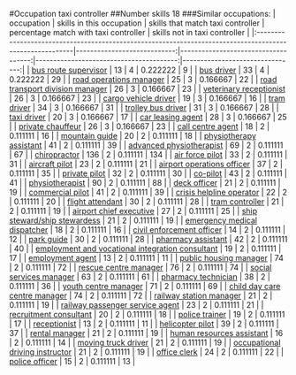 #Occupation taxi controller
##Number skills 18
###Similar occupations:
| occupation                                                                                              |   skills in this occupation |   skills that match taxi controller |   percentage match with taxi controller |   skills not in taxi controller |
|:--------------------------------------------------------------------------------------------------------|----------------------------:|------------------------------------:|----------------------------------------:|--------------------------------:|
| [bus route supervisor](bus_route_supervisor.md)                                                         |                          13 |                                   4 |                                0.222222 |                               9 |
| [bus driver](bus_driver.md)                                                                             |                          33 |                                   4 |                                0.222222 |                              29 |
| [road operations manager](road_operations_manager.md)                                                   |                          25 |                                   3 |                                0.166667 |                              22 |
| [road transport division manager](road_transport_division_manager.md)                                   |                          26 |                                   3 |                                0.166667 |                              23 |
| [veterinary receptionist](veterinary_receptionist.md)                                                   |                          26 |                                   3 |                                0.166667 |                              23 |
| [cargo vehicle driver](cargo_vehicle_driver.md)                                                         |                          19 |                                   3 |                                0.166667 |                              16 |
| [tram driver](tram_driver.md)                                                                           |                          34 |                                   3 |                                0.166667 |                              31 |
| [trolley bus driver](trolley_bus_driver.md)                                                             |                          31 |                                   3 |                                0.166667 |                              28 |
| [taxi driver](taxi_driver.md)                                                                           |                          20 |                                   3 |                                0.166667 |                              17 |
| [car leasing agent](car_leasing_agent.md)                                                               |                          28 |                                   3 |                                0.166667 |                              25 |
| [private chauffeur](private_chauffeur.md)                                                               |                          26 |                                   3 |                                0.166667 |                              23 |
| [call centre agent](call_centre_agent.md)                                                               |                          18 |                                   2 |                                0.111111 |                              16 |
| [mountain guide](mountain_guide.md)                                                                     |                          20 |                                   2 |                                0.111111 |                              18 |
| [physiotherapy assistant](physiotherapy_assistant.md)                                                   |                          41 |                                   2 |                                0.111111 |                              39 |
| [advanced physiotherapist](advanced_physiotherapist.md)                                                 |                          69 |                                   2 |                                0.111111 |                              67 |
| [chiropractor](chiropractor.md)                                                                         |                         136 |                                   2 |                                0.111111 |                             134 |
| [air force pilot](air_force_pilot.md)                                                                   |                          33 |                                   2 |                                0.111111 |                              31 |
| [aircraft pilot](aircraft_pilot.md)                                                                     |                          23 |                                   2 |                                0.111111 |                              21 |
| [airport operations officer](airport_operations_officer.md)                                             |                          37 |                                   2 |                                0.111111 |                              35 |
| [private pilot](private_pilot.md)                                                                       |                          32 |                                   2 |                                0.111111 |                              30 |
| [co-pilot](co-pilot.md)                                                                                 |                          43 |                                   2 |                                0.111111 |                              41 |
| [physiotherapist](physiotherapist.md)                                                                   |                          90 |                                   2 |                                0.111111 |                              88 |
| [deck officer](deck_officer.md)                                                                         |                          21 |                                   2 |                                0.111111 |                              19 |
| [commercial pilot](commercial_pilot.md)                                                                 |                          41 |                                   2 |                                0.111111 |                              39 |
| [crisis helpline operator](crisis_helpline_operator.md)                                                 |                          22 |                                   2 |                                0.111111 |                              20 |
| [flight attendant](flight_attendant.md)                                                                 |                          30 |                                   2 |                                0.111111 |                              28 |
| [tram controller](tram_controller.md)                                                                   |                          21 |                                   2 |                                0.111111 |                              19 |
| [airport chief executive](airport_chief_executive.md)                                                   |                          27 |                                   2 |                                0.111111 |                              25 |
| [ship steward/ship stewardess](ship_steward-ship_stewardess.md)                                         |                          21 |                                   2 |                                0.111111 |                              19 |
| [emergency medical dispatcher](emergency_medical_dispatcher.md)                                         |                          18 |                                   2 |                                0.111111 |                              16 |
| [civil enforcement officer](civil_enforcement_officer.md)                                               |                          14 |                                   2 |                                0.111111 |                              12 |
| [park guide](park_guide.md)                                                                             |                          30 |                                   2 |                                0.111111 |                              28 |
| [pharmacy assistant](pharmacy_assistant.md)                                                             |                          42 |                                   2 |                                0.111111 |                              40 |
| [employment and vocational integration consultant](employment_and_vocational_integration_consultant.md) |                          19 |                                   2 |                                0.111111 |                              17 |
| [employment agent](employment_agent.md)                                                                 |                          13 |                                   2 |                                0.111111 |                              11 |
| [public housing manager](public_housing_manager.md)                                                     |                          74 |                                   2 |                                0.111111 |                              72 |
| [rescue centre manager](rescue_centre_manager.md)                                                       |                          76 |                                   2 |                                0.111111 |                              74 |
| [social services manager](social_services_manager.md)                                                   |                          63 |                                   2 |                                0.111111 |                              61 |
| [pharmacy technician](pharmacy_technician.md)                                                           |                          38 |                                   2 |                                0.111111 |                              36 |
| [youth centre manager](youth_centre_manager.md)                                                         |                          71 |                                   2 |                                0.111111 |                              69 |
| [child day care centre manager](child_day_care_centre_manager.md)                                       |                          74 |                                   2 |                                0.111111 |                              72 |
| [railway station manager](railway_station_manager.md)                                                   |                          21 |                                   2 |                                0.111111 |                              19 |
| [railway passenger service agent](railway_passenger_service_agent.md)                                   |                          23 |                                   2 |                                0.111111 |                              21 |
| [recruitment consultant](recruitment_consultant.md)                                                     |                          20 |                                   2 |                                0.111111 |                              18 |
| [police trainer](police_trainer.md)                                                                     |                          19 |                                   2 |                                0.111111 |                              17 |
| [receptionist](receptionist.md)                                                                         |                          13 |                                   2 |                                0.111111 |                              11 |
| [helicopter pilot](helicopter_pilot.md)                                                                 |                          39 |                                   2 |                                0.111111 |                              37 |
| [rental manager](rental_manager.md)                                                                     |                          21 |                                   2 |                                0.111111 |                              19 |
| [human resources assistant](human_resources_assistant.md)                                               |                          16 |                                   2 |                                0.111111 |                              14 |
| [moving truck driver](moving_truck_driver.md)                                                           |                          21 |                                   2 |                                0.111111 |                              19 |
| [occupational driving instructor](occupational_driving_instructor.md)                                   |                          21 |                                   2 |                                0.111111 |                              19 |
| [office clerk](office_clerk.md)                                                                         |                          24 |                                   2 |                                0.111111 |                              22 |
| [police officer](police_officer.md)                                                                     |                          15 |                                   2 |                                0.111111 |                              13 |
